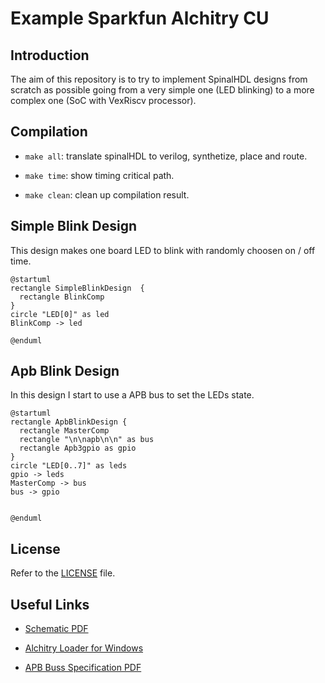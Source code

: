 # Example Sparkfun Alchitry CU

## Introduction

The aim of this repository is to try to implement SpinalHDL designs from scratch as possible going from a very simple one (LED blinking) to a more complex one (SoC with VexRiscv processor).

## Compilation

- `make all`: translate spinalHDL to verilog, synthetize, place and route.

- `make time`: show timing critical path. 

- `make clean`: clean up compilation result.

## Simple Blink Design 

This design makes one board LED to blink with randomly choosen on / off time.

```plantuml
@startuml
rectangle SimpleBlinkDesign  {
  rectangle BlinkComp
}
circle "LED[0]" as led
BlinkComp -> led

@enduml
```

## Apb Blink Design 

In this design I start to use a APB bus to set the LEDs state.

```plantuml
@startuml
rectangle ApbBlinkDesign {
  rectangle MasterComp
  rectangle "\n\napb\n\n" as bus
  rectangle Apb3gpio as gpio
}
circle "LED[0..7]" as leds
gpio -> leds
MasterComp -> bus 
bus -> gpio


@enduml
```

## License 

Refer to the [LICENSE](LICENSE) file.

## Useful Links

- [Schematic PDF](https://cdn.sparkfun.com/assets/2/6/e/5/e/alchitry_cu_sch_update.pdf)

- [Alchitry Loader for Windows](https://github.com/alchitry/alchitry-loader-gui/blob/master/build/work/alchitry-loader-1.0.0-windows.zip)

- [APB Buss Specification PDF](https://web.eecs.umich.edu/~prabal/teaching/eecs373-f12/readings/ARM_AMBA3_APB.pdf)
